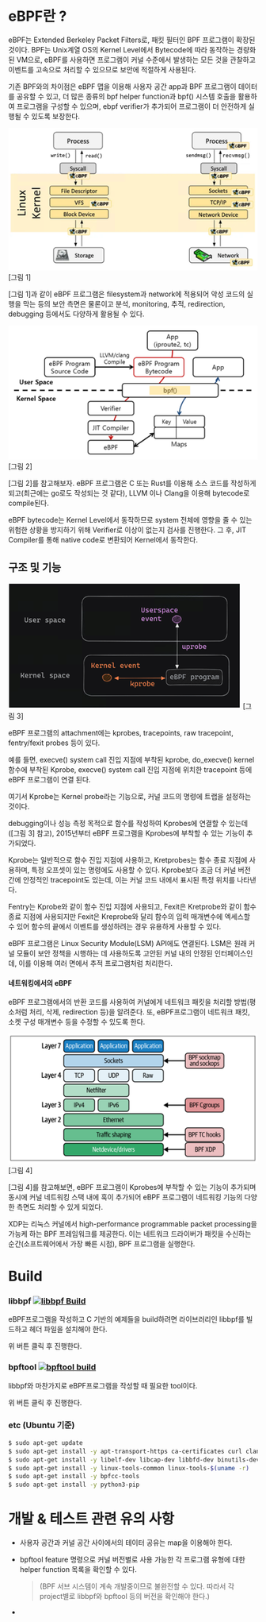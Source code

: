 # eBPF란 ?

eBPF는 Extended Berkeley Packet Filters로, 패킷 필터인 BPF 프로그램이 확장된 것이다. BPF는 Unix계열 OS의 Kernel Level에서 Bytecode에 따라 동작하는 경량화된 VM으로, eBPF를 사용하면 프로그램이 커널 수준에서 발생하는 모든 것을 관찰하고 이벤트를 고속으로 처리할 수 있으므로 보안에 적절하게 사용된다.


기존 BPF와의 차이점은 eBPF 맵을 이용해 사용자 공간 app과 BPF 프로그램이 데이터를 공유할 수 있고, 더 많은 종류의 bpf helper function과 bpf() 시스템 호출을 활용하여 프로그램을 구성할 수 있으며, ebpf verifier가 추가되어 프로그램이 더 안전하게 실행될 수 있도록 보장한다.


<img src="./.picture/그림1.png" />  [그림 1]

[그림 1]과 같이 eBPF 프로그램은 filesystem과 network에 적용되어 악성 코드의 실행을 막는 등의 보안 측면은 물론이고 분석, monitoring, 추적, redirection, debugging 등에서도 다양하게 활용될 수 있다.


<img src="./.picture/그림2.png" /> [그림 2]

[그림 2]를 참고해보자. eBPF 프로그램은 C 또는 Rust를 이용해 소스 코드를 작성하게 되고(최근에는 go로도 작성되는 것 같다), LLVM 이나 Clang을 이용해 bytecode로 compile된다.

eBPF bytecode는 Kernel Level에서 동작하므로 system 전체에 영향을 줄 수 있는 위험한 상황을 방지하기 위해 Verifier로 이상이 없는지 검사를 진행한다. 그 후, JIT Compiler를 통해 native code로 변환되어 Kernel에서 동작한다.



## 구조 및 기능

<img src="./.picture/그림3.png" /> [그림 3]

eBPF 프로그램의 attachment에는 kprobes, tracepoints, raw tracepoint, fentry/fexit probes 등이 있다.

예를 들면, execve() system call 진입 지점에 부착된 kprobe, do_execve() kernel 함수에 부착된 Kprobe, execve() system call 진입 지점에 위치한 tracepoint 등에 eBPF 프로그램이 연결 된다.

여기서 Kprobe는 Kernel probe라는 기능으로, 커널 코드의 명령에 트랩을 설정하는 것이다.

debugging이나 성능 측정 목적으로 함수를 작성하여 Kprobes에 연결할 수 있는데([그림 3] 참고), 2015년부터 eBPF 프로그램을 Kprobes에 부착할 수 있는 기능이 추가되었다.

Kprobe는 일반적으로 함수 진입 지점에 사용하고, Kretprobes는 함수 종료 지점에 사용하며, 특정 오프셋이 있는 명령에도 사용할 수 있다. Kprobe보다 조금 더 커널 버전 간에 안정적인 tracepoint도 있는데, 이는 커널 코드 내에서 표시된 특정 위치를 나타낸다.

Fentry는 Kprobe와 같이 함수 진입 지점에 사용되고, Fexit은 Kretprobe와 같이 함수 종료 지점에 사용되지만 Fexit은 Kreprobe와 달리 함수의 입력 매개변수에 엑세스할 수 있어 함수의 끝에서 이벤트를 생성하려는 경우 유용하게 사용할 수 있다.

eBPF 프로그램은 Linux Security Module(LSM) API에도 연결된다. LSM은 원래 커널 모듈이 보안 정책을 시행하는 데 사용하도록 고안된 커널 내의 안정된 인터페이스인데, 이를 이용해 여러 면에서 추적 프로그램처럼 처리한다.



#### 네트워킹에서의 eBPF
eBPF 프로그램에서의 반환 코드를 사용하여 커널에게 네트워크 패킷을 처리할 방법(평소처럼 처리, 삭제, redirection 등)을 알려준다. 또, eBPF프로그램이 네트워크 패킷, 소켓 구성 매개변수 등을 수정할 수 있도록 한다.


<img src="./.picture/그림4.png" /> [그림 4]

[그림 4]를 참고해보면, eBPF 프로그램이 Kprobes에 부착할 수 있는 기능이 추가되며 동시에 커널 네트워킹 스택 내에 훅이 추가되어 eBPF 프로그램이 네트워킹 기능의 다양한 측면도 처리할 수 있게 되었다.

XDP는 리눅스 커널에서 high-performance programmable packet processing을 가능케 하는 BPF 프레임워크를 제공한다. 이는 네트워크 드라이버가 패킷을 수신하는 순간(소프트웨어에서 가장 빠른 시점), BPF 프로그램을 실행한다.



# Build

### libbpf [![libbpf Build](https://github.com/libbpf/libbpf/actions/workflows/build.yml/badge.svg)](https://github.com/libbpf/libbpf)

eBPF프로그램을 작성하고 C 기반의 예제들을 build하려면 라이브러리인 libbpf를 빌드하고 헤더 파일을 설치해야 한다.

위 버튼 클릭 후 진행한다.


### bpftool [![bpftool build](https://github.com/libbpf/bpftool/actions/workflows/build.yaml/badge.svg)](https://https://github.com/libbpf/bpftool)

libbpf와 마찬가지로 eBPF프로그램을 작성할 때 필요한 tool이다.

위 버튼 클릭 후 진행한다.


### etc (Ubuntu 기준)
```bash
$ sudo apt-get update
$ sudo apt-get install -y apt-transport-https ca-certificates curl clang llvm jq
$ sudo apt-get install -y libelf-dev libcap-dev libbfd-dev binutils-dev build-essential make 
$ sudo apt-get install -y linux-tools-common linux-tools-$(uname -r) 
$ sudo apt-get install -y bpfcc-tools
$ sudo apt-get install -y python3-pip
```



# 개발 & 테스트 관련 유의 사항

- 사용자 공간과 커널 공간 사이에서의 테이터 공유는 map을 이용해야 한다.

- bpftool feature 명령으로 커널 버전별로 사용 가능한 각 프로그램 유형에 대한 helper function 목록을 확인할 수 있다.

    > (BPF 서브 시스템이 계속 개발중이므로 불완전할 수 있다. 따라서 각 project별로 libbpf와 bpftool 등의 버전을 확인해야 한다.)

- 
